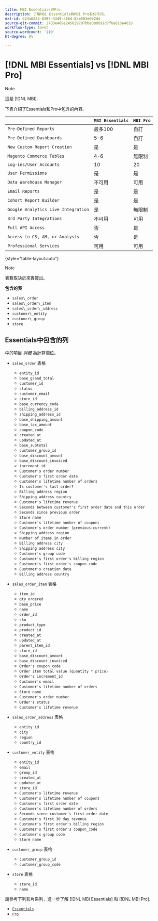 ```yaml
---
title: MBI Essentials與Pro
description: 了解MBI Essentials與MBI Pro有何不同。
exl-id: 624a6285-8497-43d9-a56d-8ae503e0e2dd
source-git-commit: 1703e469e245629797bbe08d691d7f8e816a4019
workflow-type: tm+mt
source-wordcount: '110'
ht-degree: 0%

---
```


# [!DNL MBI Essentials] vs [!DNL MBI Pro]

>[!NOTE]
>
>這是 [!DNL MBI].

下表介紹了Essentials和Pro中包含的內容。

|  | **`MBI Essentials`** | **`MBI Pro`** |
|-----|-----|-----|
| `Pre-Defined Reports` | 最多100 | 自訂 |
| `Pre-Defined Dashboards` | 5-6 | 自訂 |
| `New Custom Report Creation` | 是 | 是 |
| `Magento Commerce Tables` | 4-6 | 無限制 |
| `Log-ins/User Accounts` | 10 | 20 |
| `User Permissions` | 是 | 是 |
| `Data Warehouse Manager` | 不可用 | 可用 |
| `Email Reports` | 是 | 是 |
| `Cohort Report Builder` | 是 | 是 |
| `Google Analytics Live Integration` | 是 | 無限制 |
| `3rd Party Integrations` | 不可用 | 可用 |
| `Full API Access` | 否 | 是 |
| `Access to CS, AM, or Analysts` | 否 | 是 |
| `Professional Services` | 可用 | 可用 |

{style=&quot;table-layout:auto&quot;}

>[!NOTE]
>
>表數取決於來賓簽出。

**包含的表**

* `sales\_order`
* `sales\_order\_item`
* `sales\_order\_address`
* `customer\_entity`
* `customer\_group`
* `store`

## Essentials中包含的列

中的項目 _斜體_ 為計算欄位。

* `sales_order` 表格
   * `entity_id`
   * `base_grand_total`
   * `customer_id`
   * `status`
   * `customer_email`
   * `store_id`
   * `base_currency_code`
   * `billing_address_id`
   * `shipping_address_id`
   * `base_shipping_amount`
   * `base_tax_amount`
   * `coupon_code`
   * `created_at`
   * `updated_at`
   * `base_subtotal`
   * `customer_group_id`
   * `base_discount_amount`
   * `base_discount_invoiced`
   * `increment_id`
   * `Customer's order number`
   * `Customer's first order date`
   * `Customer's lifetime number of orders`
   * `Is customer's last order?`
   * `Billing address region`
   * `Shipping address country`
   * `Customer's lifetime revenue`
   * `Seconds between customer's first order date and this order`
   * `Seconds since previous order`
   * `Store name`
   * `Customer's lifetime number of coupons`
   * `Customer's order number (previous-current)`
   * `Shipping address region`
   * `Number of items in order`
   * `Billing address city`
   * `Shipping address city`
   * `Customer's group code`
   * `Customer's first order's billing region`
   * `Customer's first order's coupon_code`
   * `Customer's creation date`
   * `Billing address country`

* `sales_order_item` 表格
   * `item_id`
   * `qty_ordered`
   * `base_price`
   * `name`
   * `order_id`
   * `sku`
   * `product_type`
   * `product_id`
   * `created_at`
   * `updated_at`
   * `parent_item_id`
   * `store_id`
   * `base_discount_amount`
   * `base_discount_invoiced`
   * `Order's coupon_code`
   * `Order item total value (quantity * price)`
   * `Order's increment_id`
   * `Customer's email`
   * `Customer's lifetime number of orders`
   * `Store name`
   * `Customer's order number`
   * `Order's status`
   * `Customer's lifetime revenue`

* `sales_order_address` 表格
   * `entity_id`
   * `city`
   * `region`
   * `country_id`

* `customer_entity` 表格
   * `entity_id`
   * `email`
   * `group_id`
   * `created_at`
   * `updated_at`
   * `store_id`
   * `Customer's lifetime revenue`
   * `Customer's lifetime number of coupons`
   * `Customer's first order date`
   * `Customer's lifetime number of orders`
   * `Seconds since customer's first order date`
   * `Customer's first 30 day revenue`
   * `Customer's first order's billing region`
   * `Customer's first order's coupon_code`
   * `Customer's group code`
   * `Store name`

* `customer_group` 表格
   * `customer_group_id`
   * `customer_group_code`

* `store` 表格
   * `store_id`
   * `name`

請參考下列影片系列，進一步了解 [!DNL MBI Essentials] 和 [!DNL MBI Pro].

* [`Essentials`](https://support.magento.com/hc/en-us/articles/360005305614)
* [`Pro`](https://support.magento.com/hc/en-us/articles/360005373453)
